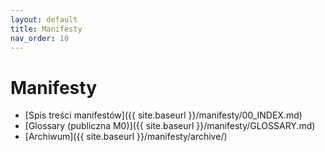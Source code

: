 ```yaml
---
layout: default
title: Manifesty
nav_order: 10
---
```


# Manifesty
- [Spis treści manifestów]({{ site.baseurl }}/manifesty/00_INDEX.md)
- [Glossary (publiczna M0)]({{ site.baseurl }}/manifesty/GLOSSARY.md)
- [Archiwum]({{ site.baseurl }}/manifesty/archive/)
